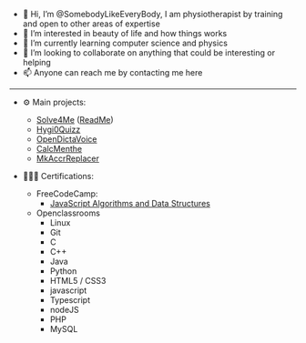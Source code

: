 - 👋 Hi, I’m @SomebodyLikeEveryBody, I am physiotherapist by training and open to other areas of expertise
- 👀 I’m interested in beauty of life and how things works
- 🌱 I’m currently learning computer science and physics
- 💞️ I’m looking to collaborate on anything that could be interesting or helping
- 📫 Anyone can reach me by contacting me here

---

- ⚙️ Main projects:
  - [Solve4Me](https://somebodylikeeverybody.github.io/Solve4MeV2/build/index.htm) ([ReadMe](https://github.com/SomebodyLikeEveryBody/Solve4MeV2))
  - [Hygi0Quizz](https://github.com/SomebodyLikeEveryBody/Hygi0Quizz)
  - [OpenDictaVoice](https://github.com/SomebodyLikeEveryBody/OpenDictaVoice)
  - [CalcMenthe](https://github.com/SomebodyLikeEveryBody/CalcMenthe)
  - [MkAccrReplacer](https://github.com/SomebodyLikeEveryBody/MKAccrReplacer)

- 🧑🏻‍🎓 Certifications:
  - FreeCodeCamp:
    - [JavaScript Algorithms and Data Structures](https://www.freecodecamp.org/certification/Sleb/javascript-algorithms-and-data-structures)
  - Openclassrooms
    - Linux
    - Git
    - C
    - C++
    - Java
    - Python
    - HTML5 / CSS3
    - javascript
    - Typescript
    - nodeJS
    - PHP
    - MySQL
 
    
  

<!---
SomebodyLikeEveryBody/SomebodyLikeEveryBody is a ✨ special ✨ repository because its `README.md` (this file) appears on your GitHub profile.
You can click the Preview link to take a look at your changes.
--->
